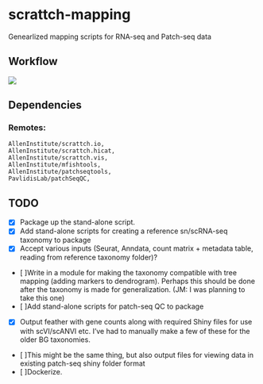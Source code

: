 # scrattch-mapping

Genearlized mapping scripts for RNA-seq and Patch-seq data

## Workflow

![](https://github.com/AllenInstitute/scrattch-mapping/blob/main/schematic.jpg)

## Dependencies
### Remotes:
    AllenInstitute/scrattch.io,
    AllenInstitute/scrattch.hicat,
    AllenInstitute/scrattch.vis,
    AllenInstitute/mfishtools,
    AllenInstitute/patchseqtools,
    PavlidisLab/patchSeqQC,

## TODO
 
- [x] Package up the stand-alone script.
- [x] Add stand-alone scripts for creating a reference sn/scRNA-seq taxonomy to package
- [x] Accept various inputs (Seurat, Anndata, count matrix + metadata table, reading from reference taxonomy folder)?
- [ ]Write in a module for making the taxonomy compatible with tree mapping (adding markers to dendrogram). Perhaps this should be done after the taxonomy is made for generalization. (JM: I was planning to take this one)
- [ ]Add stand-alone scripts for patch-seq QC to package
- [x] Output feather with gene counts along with required Shiny files for use with scVI/scANVI etc. I’ve had to manually make a few of these for the older BG taxonomies.
- [ ]This might be the same thing, but also output files for viewing data in existing patch-seq shiny folder format
- [ ]Dockerize.
